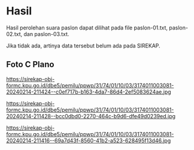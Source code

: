# Hasil

Hasil perolehan suara paslon dapat dilihat pada file paslon-01.txt, paslon-02.txt, dan paslon-03.txt.

Jika tidak ada, artinya data tersebut belum ada pada SIREKAP.

## Foto C Plano

https://sirekap-obj-formc.kpu.go.id/dbe5/pemilu/ppwp/31/74/01/10/03/3174011003081-20240214-211424--c0ef717b-b163-4da7-86d4-2ef5083624ae.jpg

https://sirekap-obj-formc.kpu.go.id/dbe5/pemilu/ppwp/31/74/01/10/03/3174011003081-20240214-211428--bcc0dbd0-2270-464c-b9d6-dfe49d0239ed.jpg

https://sirekap-obj-formc.kpu.go.id/dbe5/pemilu/ppwp/31/74/01/10/03/3174011003081-20240214-211416--69a7d43f-8560-41b2-a523-628495f13d46.jpg
